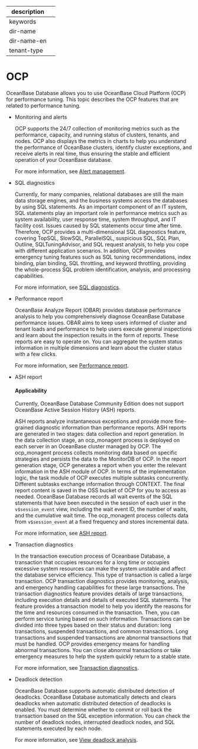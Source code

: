 |description||
|---|---|
|keywords||
|dir-name||
|dir-name-en||
|tenant-type||

# OCP

OceanBase Database allows you to use OceanBase Cloud Platform (OCP) for performance tuning. This topic describes the OCP features that are related to performance tuning.

* Monitoring and alerts

   OCP supports the 24/7 collection of monitoring metrics such as the performance, capacity, and running status of clusters, tenants, and nodes. OCP also displays the metrics in charts to help you understand the performance of OceanBase clusters, identify cluster exceptions, and receive alerts in real time, thus ensuring the stable and efficient operation of your OceanBase database.

   For more information, see [Alert management](https://en.oceanbase.com/docs/enterprise-oceanbase-ocp-en-10000000000838894).

* SQL diagnostics

   Currently, for many companies, relational databases are still the main data storage engines, and the business systems access the databases by using SQL statements. As an important component of an IT system, SQL statements play an important role in performance metrics such as system availability, user response time, system throughput, and IT facility cost. Issues caused by SQL statements occur time after time. Therefore, OCP provides a multi-dimensional SQL diagnostics feature, covering TopSQL, SlowSQL, ParallelSQL, suspicious SQL, SQL Plan, Outline, SQLTuningAdvisor, and SQL request analysis, to help you cope with different application scenarios. In addition, OCP provides emergency tuning features such as SQL tuning recommendations, index binding, plan binding, SQL throttling, and keyword throttling, providing the whole-process SQL problem identification, analysis, and processing capabilities.

   For more information, see [SQL diagnostics](https://en.oceanbase.com/docs/enterprise-oceanbase-ocp-en-10000000000838778).

* Performance report

   OceanBase Analyze Report (OBAR) provides database performance analysis to help you comprehensively diagnose OceanBase Database performance issues. OBAR aims to keep users informed of cluster and tenant loads and performance to help users execute general inspections and learn about the inspection results in the form of reports. These reports are easy to operate on. You can aggregate the system status information in multiple dimensions and learn about the cluster status with a few clicks.

   For more information, see [Performance report](https://en.oceanbase.com/docs/enterprise-oceanbase-ocp-en-10000000000838858).

* ASH report

  <main id="notice">
    <h4>Applicability</h4>
    <p>Currently, OceanBase Database Community Edition does not support OceanBase Active Session History (ASH) reports. </p>
  </main>

   ASH reports analyze instantaneous exceptions and provide more fine-grained diagnostic information than performance reports. ASH reports are generated in two stages: data collection and report generation. In the data collection stage, an ocp_monagent process is deployed on each server in an OceanBase cluster managed by OCP. The ocp_monagent process collects monitoring data based on specific strategies and persists the data to the MonitorDB of OCP. In the report generation stage, OCP generates a report when you enter the relevant information in the ASH module of OCP. In terms of the implementation logic, the task module of OCP executes multiple subtasks concurrently. Different subtasks exchange information through CONTEXT. The final report content is saved in the OSS bucket of OCP for you to access as needed. OceanBase Database records all wait events of the SQL statements that have been executed in the session of each user in the `v$session_event` view, including the wait event ID, the number of waits, and the cumulative wait time. The ocp_monagent process collects data from `v$session_event` at a fixed frequency and stores incremental data.

   For more information, see [ASH report](https://en.oceanbase.com/docs/enterprise-oceanbase-ocp-en-10000000000838596).

* Transaction diagnostics

   In the transaction execution process of Oceanbase Database, a transaction that occupies resources for a long time or occupies excessive system resources can make the system unstable and affect the database service efficiency. This type of transaction is called a large transaction. OCP transaction diagnostics provides monitoring, analysis, and emergency handling capabilities for these large transactions. The transaction diagnostics feature provides details of large transactions, including execution details and details of executed SQL statements. The feature provides a transaction model to help you identify the reasons for the time and resources consumed in the transaction. Then, you can perform service tuning based on such information. Transactions can be divided into three types based on their status and duration: long transactions, suspended transactions, and common transactions. Long transactions and suspended transactions are abnormal transactions that must be handled. OCP provides emergency means for handling abnormal transactions. You can close abnormal transactions or take emergency measures to help the system quickly return to a stable state.

   For more information, see [Transaction diagnostics](https://en.oceanbase.com/docs/enterprise-oceanbase-ocp-en-10000000000838658).

* Deadlock detection

   OceanBase Database supports automatic distributed detection of deadlocks. OceanBase Database automatically detects and clears deadlocks when automatic distributed detection of deadlocks is enabled. You must determine whether to commit or roll back the transaction based on the SQL exception information. You can check the number of deadlock nodes, interrupted deadlock nodes, and SQL statements executed by each node.

   For more information, see [View deadlock analysis](https://en.oceanbase.com/docs/enterprise-oceanbase-ocp-en-10000000000838589).